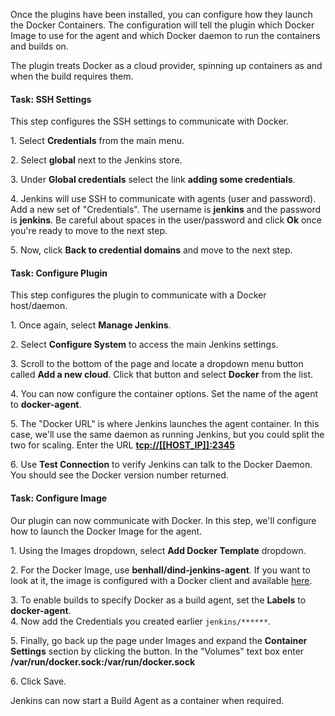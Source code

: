 Once the plugins have been installed, you can configure how they launch the Docker Containers. The configuration will tell the plugin which Docker Image to use for the agent and which Docker daemon to run the containers and builds on.

The plugin treats Docker as a cloud provider, spinning up containers as and when the build requires them.

#### Task: SSH Settings

This step configures the SSH settings to communicate with Docker.

1\. Select **Credentials** from the main menu.<br>

2\. Select **global** next to the Jenkins store.<br>

3\. Under **Global credentials** select the link **adding some credentials**.<br>

4\. Jenkins will use SSH to communicate with agents (user and password). Add a new set of "Credentials". The username is **jenkins** and the password is **jenkins**. Be careful about spaces in the user/password and click **Ok** once you're ready to move to the next step.<br>

5\. Now, click **Back to credential domains** and move to the next step.

#### Task: Configure Plugin

This step configures the plugin to communicate with a Docker host/daemon.

1\. Once again, select **Manage Jenkins**.<br>

2\. Select **Configure System** to access the main Jenkins settings.<br>

3\. Scroll to the bottom of the page and locate a dropdown menu button called **Add a new cloud**. Click that button and select **Docker** from the list.<br>

4\. You can now configure the container options. Set the name of the agent to **docker-agent**.<br>

5\. The "Docker URL" is where Jenkins launches the agent container. In this case, we'll use the same daemon as running Jenkins, but you could split the two for scaling. Enter the URL **[tcp://[[HOST_IP]]:2345](tcp://[[HOST_IP]]:2345)**<br>

6\. Use **Test Connection** to verify Jenkins can talk to the Docker Daemon. You should see the Docker version number returned.

#### Task: Configure Image

Our plugin can now communicate with Docker. In this step, we'll configure how to launch the Docker Image for the agent.

1\. Using the Images dropdown, select **Add Docker Template** dropdown.<br>

2\. For the Docker Image, use **benhall/dind-jenkins-agent**. If you want to look at it, the image is configured with a Docker client and available [here](https://hub.docker.com/r/benhall/dind-jenkins-agent).

3\. To enable builds to specify Docker as a build agent, set the **Labels** to **docker-agent**.<br>
4\. Now add the Credentials you created earlier `jenkins/******`.<br>

5\. Finally, go back up the page under Images and expand the **Container Settings** section by clicking the button. In the "Volumes" text box enter **/var/run/docker.sock:/var/run/docker.sock**<br>

6\. Click Save.<br>

Jenkins can now start a Build Agent as a container when required.
